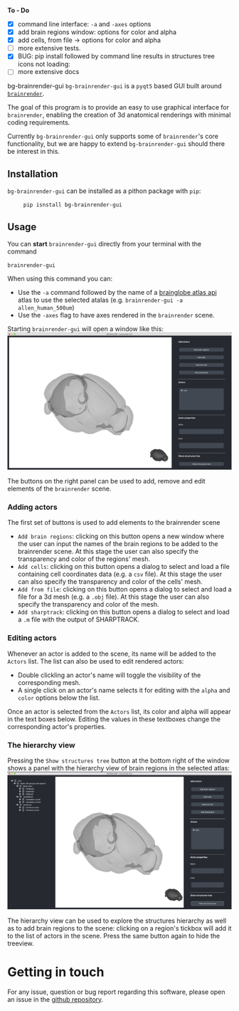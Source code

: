 **To - Do**
- [x] command line interface: `-a` and `-axes` options
- [x] add brain regions window: options for color and alpha 
- [x] add cells, from file -> options for color and alpha
- [ ] more extensive tests.
- [x] BUG: pip install followed by command line results in structures tree icons not loading:
- [ ] more extensive docs

 bg-brainrender-gui
`bg-brainrender-gui` is a `pyqt5` based GUI built around [`brainrender`](https://github.com/BrancoLab/BrainRender).

The goal of this program is to provide an easy to use graphical interface for `brainrender`, enabling the creation of 3d anatomical renderings with minimal coding requirements. 

Currently `bg-brainrender-gui` only supports some of `brainrender`'s core functionality, but we are happy to extend `bg-brainrender-gui` should there be interest in this. 

## Installation
`bg-brainrender-gui` can be installed as a pithon package with `pip`:
```
     pip isnstall bg-brainrender-gui
```


## Usage
You can **start** `brainrender-gui` directly from your terminal with the command 
```
brainrender-gui
```

When using this command you can:
* Use the `-a` command followed by the name of a [brainglobe atlas api](https://github.com/brainglobe/bg-atlasapi) atlas to use the selected atalas (e.g. `brainrender-gui -a allen_human_500um`)
* Use the `-axes` flag to have axes rendered in the `brainrender` scene.


Starting `brainrender-gui` will open a window like this: 
![](screenshots/app.png)

The buttons on the right panel can be used to add, remove and edit elements of the `brainrender` scene.

### Adding actors
The first set of buttons is used to add elements to the brainrender scene
* `Add brain regions`: clicking on this button opens a new window where the user can input the names of the brain regions to be added to the brainrender scene. At this stage the user can also specify the transparency and color of the regions' mesh.
* `Add cells`: clicking on this button opens a dialog to select and load a file containing cell coordinates data (e.g. a `csv` file). At this stage the user can also specify the transparency and color of the cells' mesh.
* `Add from file`: clicking on this button opens a dialog to select and load a file for a 3d mesh (e.g. a `.obj` file). At this stage the user can also specify the transparency and color of the mesh.
* `Add sharptrack`: clicking on this button opens a dialog to select and load a `.m` file with the output of SHARPTRACK.

### Editing actors
Whenever an actor is added to the scene, its name will be added to the `Actors` list. The list can also be used to edit rendered actors:
* Double clickling an actor's name will toggle the visibility of the corresponding mesh. 
* A single click on an actor's name selects it for editing with the `alpha` and `color` options below the list. 

Once an actor is selected from the `Actors` list, its color and alpha will appear in the text boxes below. Editing the values in these textboxes change the corresponding actor's properties. 

### The hierarchy view
Pressing the `Show structures tree` button at the bottom right of the window shows a panel with the hierarchy view of brain regions in the selected atlas:
![](screenshots/app2.png)

The hierarchy view can be used to explore the structures hierarchy as well as to add brain regions to the scene: clicking on a region's tickbox will add it to the list of actors in the scene. 
Press the same button again to hide the treeview.

# Getting in touch
For any issue, question or bug report regarding this software, please open an issue in the [github repository](https://github.com/brainglobe/bg-brainrender-gui).